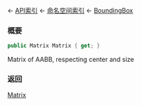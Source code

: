 ← [API索引](Api-Index) ← [命名空间索引](Namespace-Index) ← [BoundingBox](VRageMath.BoundingBox)

### 概要

```csharp
public Matrix Matrix { get; }
```

Matrix of AABB, respecting center and size

### 返回

[Matrix](VRageMath.Matrix)

